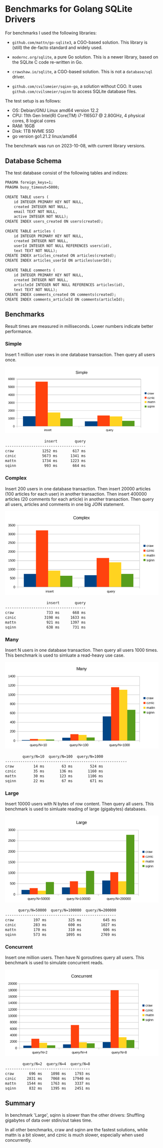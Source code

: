 Benchmarks for Golang SQLite Drivers
==============================================================================

For benchmarks I used the following libraries:

- `github.com/mattn/go-sqlite3`, a CGO-based solution. This library is
  (still) the de-facto standard and widely used. 

- `modernc.org/sqlite`, a pure Go solution. This is a newer library,
  based on the SQLite C code re-written in Go.

- `crawshaw.io/sqlite`, a CGO-based solution. This is not a `database/sql` driver.

- `github.com/cvilsmeier/sqinn-go`, a solution without CGO. It uses
  `github.com/cvilsmeier/sqinn` to access SQLite database files.


The test setup is as follows:

- OS: Debian/GNU Linux amd64 version 12.2
- CPU: 11th Gen Intel(R) Core(TM) i7-1165G7 @ 2.80GHz, 4 physical cores, 8 logical cores
- RAM: 16GB
- Disk: 1TB NVME SSD
- go version go1.21.2 linux/amd64

The benchmark was run on 2023-10-08, with current library versions.


Database Schema
------------------------------------------------------------------------------

The test database consist of the following tables and indizes:

    PRAGMA foreign_keys=1;
    PRAGMA busy_timeout=5000;

    CREATE TABLE users (
        id INTEGER PRIMARY KEY NOT NULL,
        created INTEGER NOT NULL,
        email TEXT NOT NULL,
        active INTEGER NOT NULL);
    CREATE INDEX users_created ON users(created);

    CREATE TABLE articles (
        id INTEGER PRIMARY KEY NOT NULL,
        created INTEGER NOT NULL,  
        userId INTEGER NOT NULL REFERENCES users(id),
        text TEXT NOT NULL);
    CREATE INDEX articles_created ON articles(created);
    CREATE INDEX articles_userId ON articles(userId);

    CREATE TABLE comments (
        id INTEGER PRIMARY KEY NOT NULL,
        created INTEGER NOT NULL,
        articleId INTEGER NOT NULL REFERENCES articles(id),
        text TEXT NOT NULL);
    CREATE INDEX comments_created ON comments(created);
    CREATE INDEX comments_articleId ON comments(articleId);


Benchmarks
------------------------------------------------------------------------------

Result times are measured in milliseconds. Lower numbers indicate better
performance.

### Simple

Insert 1 million user rows in one database transaction.
Then query all users once.

![](results/simple.png)

                      insert        query
    -------------------------------------
    craw             1252 ms       617 ms
    cznic            5673 ms      1341 ms
    mattn            1734 ms      1223 ms
    sqinn             993 ms       664 ms


### Complex

Insert 200 users in one database transaction.
Then insert 20000 articles (100 articles for each user) in another transaction.
Then insert 400000 articles (20 comments for each article) in another transaction.
Then query all users, articles and comments in one big JOIN statement.

![](results/complex.png)

                       insert       query
    -------------------------------------
    craw               733 ms      668 ms
    cznic             3198 ms     1633 ms
    mattn              921 ms     1397 ms
    sqinn              638 ms      731 ms



### Many

Insert N users in one database transaction.
Then query all users 1000 times.
This benchmark is used to simluate a read-heavy use case.

![](results/many.png)

            query/N=10  query/N=100  query/N=1000
    --------------------------------------------------------
    craw         14 ms        63 ms        524 ms
    cznic        35 ms       136 ms       1160 ms
    mattn        30 ms       123 ms       1106 ms
    sqinn        22 ms        67 ms        671 ms


### Large

Insert 10000 users with N bytes of row content.
Then query all users.
This benchmark is used to simluate reading of large (gigabytes) databases.

![](results/large.png)

          query/N=50000  query/N=100000  query/N=200000
    ---------------------------------------------------
    craw         197 ms          325 ms          645 ms
    cznic        283 ms          600 ms         1027 ms
    mattn        170 ms          310 ms          606 ms
    sqinn        573 ms         1095 ms         2769 ms


### Concurrent

Insert one million users.
Then have N goroutines query all users.
This benchmark is used to simulate concurrent reads.

![](results/concurrent.png)

            query/N=2  query/N=4  query/N=8
    ---------------------------------------
    craw       696 ms    1098 ms    1793 ms
    cznic     2831 ms    7068 ms   17940 ms
    mattn     1544 ms    1763 ms    3337 ms
    sqinn      832 ms    1395 ms    2451 ms


Summary
------------------------------------------------------------------------------

In benchmark 'Large', sqinn is slower than the other drivers: Shuffling
gigabytes of data over stdin/out takes time.

In all other benchmarks, craw and sqinn are the fastest solutions, while
mattn is a bit slower, and cznic is much slower, especially when used
concurrently.
